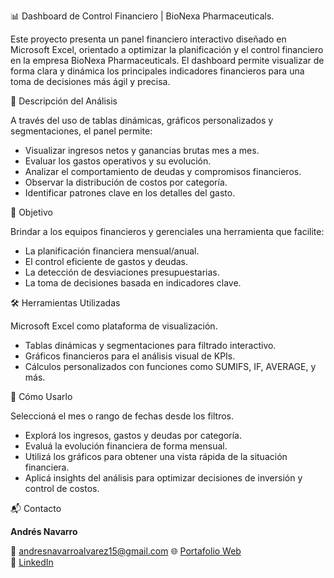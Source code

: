 📊 Dashboard de Control Financiero | BioNexa Pharmaceuticals.

Este proyecto presenta un panel financiero interactivo diseñado en Microsoft Excel, orientado a optimizar la planificación y el control financiero en la empresa BioNexa Pharmaceuticals. El dashboard permite visualizar de forma clara y dinámica los principales indicadores financieros para una toma de decisiones más ágil y precisa.


🧠 Descripción del Análisis

A través del uso de tablas dinámicas, gráficos personalizados y segmentaciones, el panel permite:

- Visualizar ingresos netos y ganancias brutas mes a mes.
- Evaluar los gastos operativos y su evolución.
- Analizar el comportamiento de deudas y compromisos financieros.
- Observar la distribución de costos por categoría.
- Identificar patrones clave en los detalles del gasto.


🎯 Objetivo

Brindar a los equipos financieros y gerenciales una herramienta que facilite:

- La planificación financiera mensual/anual.
- El control eficiente de gastos y deudas.
- La detección de desviaciones presupuestarias.
- La toma de decisiones basada en indicadores clave.


🛠️ Herramientas Utilizadas

Microsoft Excel como plataforma de visualización.

- Tablas dinámicas y segmentaciones para filtrado interactivo.
- Gráficos financieros para el análisis visual de KPIs.
- Cálculos personalizados con funciones como SUMIFS, IF, AVERAGE, y más.


🚀 Cómo Usarlo

Seleccioná el mes o rango de fechas desde los filtros.

- Explorá los ingresos, gastos y deudas por categoría.
- Evaluá la evolución financiera de forma mensual.
- Utilizá los gráficos para obtener una vista rápida de la situación financiera.
- Aplicá insights del análisis para optimizar decisiones de inversión y control de costos.


📬 Contacto

**Andrés Navarro**  

📧 andresnavarroalvarez15@gmail.com
🌐 [Portafolio Web](https://andres-navarro-portfolio.netlify.app)  
🔗 [LinkedIn](https://www.linkedin.com/in/andr%C3%A9s-navarro77/)

